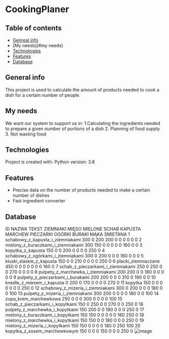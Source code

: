 # CookingPlaner
## Table of contents 
* [Genreal info](#general-info)
* [My needs](#my needs)
* [Technologies](#technologies)
* [Features](#features)
* [Database](#database)
## General info
This project is used to calculate the amount of products needed to cook a dish for a certain number of people.
## My needs
We want our system to support us in:
1.Calculating the ingredients needed to prepare a given number of portions of a dish
2. Planning of food supply
3. Not wasting food
## Technologies
Project is created with:
Python version: 3.8
## Features
* Precise data on the number of products needed to make a certain number of dishes
* Fast ingredient converter
## Database
ID	NAZWA	TEKST	ZIEMNIAKI	MIĘSO MIELONE	SCHAB	KAPUSTA	MARCHEW	PIECZARKI	OGÓRKI	BURAKI	MĄKA	ŚMIETANA
1	schabowy_z_kapusta_i_ziemniakami		300	0	200	200	0	0	0	0	0	0
2	mielony_z_buraczkami_i_ziemniakami		300	150	0	0	0	0	0	160	0	0
3	kopytka_z_kapusta		150	0	0	200	0	0	0	0	250	0
4	schabowy_z_ogórkami_i_ziemniakami		300	0	200	0	0	0	180	0	0	0
5	kluski_slaskie_z_kapusta		150	0	0	210	0	0	0	0	250	0
6	placki_ziemniaczane		450	0	0	0	0	0	0	0	160	0
7	schab_z_pieczarkami_i_ziemniakami		250	0	250	0	0	270	0	0	0	0
8	pulpety_z_marchewka_i_ziemniakami		200	200	0	0	180	0	0	0	0	0
9	pulpety_z_pieczarkami_i_burakami		200	200	0	0	0	310	0	190	0	0
10	knedle_z_miesem_i_kapusta		0	200	0	170	0	0	0	0	270	0
11	kopytka		150	0	0	0	0	0	0	0	250	0
12	schabowy_z_mizeria_i_ziemniakami		300	0	200	0	0	0	180	0	0	100
13	pulpety_z_mizeria_i_ziemniakami		300	200	0	0	0	0	180	0	0	100
14	zupa_krem_marchewkowa		250	0	0	0	300	0	0	0	0	100
15	schab_z_pieczarkami_i_kopytkami		150	0	250	0	0	270	0	0	250	0
16	pulpety_z_marchewka_i_kopytkami		150	200	0	0	180	0	0	0	250	0
17	mielony_z_buraczkami_i_kopytkami		150	150	0	0	0	0	0	160	250	0
18	mielony_z_marchewka_i_kopytkami		150	150	0	0	180	0	0	0	250	0
19	mielony_z_mizeria_i_kopytkami		150	150	0	0	0	0	180	0	250	100
20	kopytka_z_sosem_marchewkowym		150	0	0	0	150	0	0	0	250	0
![image](https://user-images.githubusercontent.com/94456351/144229194-c0b07cfb-94cc-47c8-a7f0-a53cd6488c15.png)
